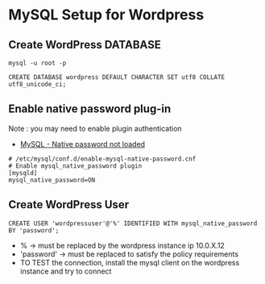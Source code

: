 # MySQL Setup for Wordpress

## Create WordPress DATABASE

```
mysql -u root -p
```

```
CREATE DATABASE wordpress DEFAULT CHARACTER SET utf8 COLLATE utf8_unicode_ci;
```

## Enable native password plug-in

Note : you may need to enable plugin authentication

* [MySQL - Native password not loaded](https://php.watch/articles/fix-php-mysql-84-mysql_native_password-not-loaded)

```
# /etc/mysql/conf.d/enable-mysql-native-password.cnf
# Enable mysql_native_password plugin
[mysqld]
mysql_native_password=ON
```

## Create WordPress User

```
CREATE USER 'wordpressuser'@'%' IDENTIFIED WITH mysql_native_password BY 'password';
```

* % -> must be replaced by the wordpress instance ip 10.0.X.12
* 'password' -> must be replaced to satisfy the policy requirements
* TO TEST the connection, install the mysql client on the wordpress instance and try to connect
 

